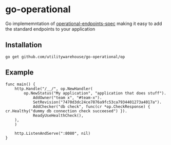 go-operational
==============

Go implememntation of [operational-endpoints-spec](https://github.com/utilitywarehouse/operational-endpoints-spec) making it easy to add the standard endpoints to your application

Installation
------------

`go get github.com/utilitywarehouse/go-operational/op`

Example
-------


```
func main() {
	http.Handle("/__/", op.NewHandler(
		op.NewStatus("My application", "application that does stuff").
			AddOwner("team x", "#team-x").
			SetRevision("7470d3dc24ce7876a9fc53ca7934401273a4017a").
			AddChecker("db check", func(cr *op.CheckResponse) { cr.Healthy("dummy db connection check succeesed") }).
			ReadyUseHealthCheck(),
	),
	)

	http.ListenAndServe(":8080", nil)
}
```
